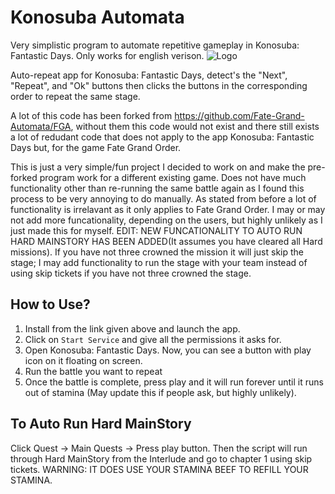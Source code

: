 # Konosuba Automata
Very simplistic program to automate repetitive gameplay in Konosuba: Fantastic Days. Only works for english verison.
![Logo](https://1x41wi4ekjc71rf2x7zbpt6azg-wpengine.netdna-ssl.com/wp-content/uploads/2020/06/107a97ca5bd4a571edcebec54a66fc32.jpg.webp)

Auto-repeat app for Konosuba: Fantastic Days, detect's the "Next", "Repeat", and "Ok" buttons then clicks the buttons in the corresponding order to repeat the same stage.

A lot of this code has been forked from https://github.com/Fate-Grand-Automata/FGA, without them this code would not exist and there still exists a lot of redudant code that does not apply to the app Konosuba: Fantastic Days but, for the game Fate Grand Order.

This is just a very simple/fun project I decided to work on and make the pre-forked program work for a different existing game.
Does not have much functionality other than re-running the same battle again as I found this process to be very annoying to do manually. As stated from before a lot of functionality is irrelavant as it only applies to Fate Grand Order.
I may or may not add more funcationality, depending on the users, but highly unlikely as I just made this for myself.
EDIT: NEW FUNCATIONALITY TO AUTO RUN HARD MAINSTORY HAS BEEN ADDED(It assumes you have cleared all Hard missions). If you have not three crowned the mission it will just skip the stage; I may add functionality to run the stage with your team instead of using skip tickets if you have not three crowned the stage.

## How to Use?
1. Install from the link given above and launch the app.
2. Click on `Start Service` and give all the permissions it asks for.
3. Open Konosuba: Fantastic Days. Now, you can see a button with play icon on it floating on screen.
4. Run the battle you want to repeat
5. Once the battle is complete, press play and it will run forever until it runs out of stamina (May update this if people ask, but highly unlikely).

## To Auto Run Hard MainStory
Click Quest -> Main Quests -> Press play button.
Then the script will run through Hard MainStory from the Interlude and go to chapter 1 using skip tickets. WARNING: IT DOES USE YOUR STAMINA BEEF TO REFILL YOUR STAMINA.
